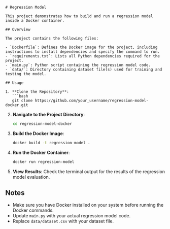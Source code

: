 ```
# Regression Model 

This project demonstrates how to build and run a regression model inside a Docker container.

## Overview

The project contains the following files:

- `Dockerfile`: Defines the Docker image for the project, including instructions to install dependencies and specify the command to run.
- `requirements.txt`: Lists all Python dependencies required for the project.
- `main.py`: Python script containing the regression model code.
- `data/`: Directory containing dataset file(s) used for training and testing the model.

## Usage

1. **Clone the Repository**: 
   ```bash
   git clone https://github.com/your_username/regression-model-docker.git
   ```

2. **Navigate to the Project Directory**:
   ```bash
   cd regression-model-docker
   ```

3. **Build the Docker Image**:
   ```bash
   docker build -t regression-model .
   ```

4. **Run the Docker Container**:
   ```bash
   docker run regression-model
   ```

5. **View Results**:
   Check the terminal output for the results of the regression model evaluation.

## Notes

- Make sure you have Docker installed on your system before running the Docker commands.
- Update `main.py` with your actual regression model code.
- Replace `data/dataset.csv` with your dataset file.
```

